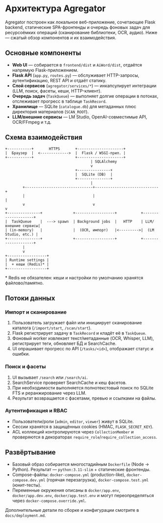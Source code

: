 # Архитектура Agregator

Agregator построен как локальное веб-приложение, сочетающее Flask backend, статические SPA-фронтенды и очередь фоновых задач для ресурсоёмких операций (сканирование библиотеки, OCR, аудио). Ниже — сжатый обзор компонентов и их взаимодействия.

## Основные компоненты
- **Web UI** — собирается в `frontend/dist` и `AiWord/dist`, отдаётся напрямую Flask-приложением.
- **Flask API** (`app.py`, `routes.py`) — обслуживает HTTP-запросы, аутентификацию, REST API и отдаёт статику.
- **Слой сервисов** (`agregator/services/*`) — инкапсулирует интеграции (LLM, поиск, фасеты, кеши, HTTP-клиент).
- **Очередь задач** (`TaskQueue`) — выполняет долгие операции в потоках, отслеживает прогресс в таблице `TaskRecord`.
- **Хранилище** — SQLite (`catalogue.db`) для метаданных плюс директория материалов (`SCAN_ROOT`).
- **LLM/внешние сервисы** — LM Studio, OpenAI-совместимые API, OCR/FFmpeg и т.д.

## Схема взаимодействия
```
+-----------+       HTTPS       +---------------------+
|  Браузер  |  <------------->  |  Flask / WSGI-прил. |
+-----------+                   +---------------------+
                                       | SQLAlchemy
                                       v
                                +---------------+
                                |  SQLite (DB)  |
                                +---------------+
                                       |
        +-------------------------------+-----------------------------+
        |                               |                             |
        v                               v                             v
+---------------+              +------------------+           +--------------------+
|  TaskQueue    |  ---> spawn  | Background jobs  |   HTTP    | LLM/внешние сервисы|
| (in-memory)   |              |  (OCR, импорт)   |<--------->|  (LM Studio, etc.) |
+---------------+              +------------------+           +--------------------+
        |
        v
+------------------+
| Runtime settings |
|  + кеши (Redis)* |
+------------------+
```
\* Redis не обязателен: кеши и настройки по умолчанию хранятся файлово/памятно.

## Потоки данных
### Импорт и сканирование
1. Пользователь загружает файл или инициирует сканирование каталога (`/import/start`, `/scan/start`).
2. Flask регистрирует задачу в `TaskRecord` и кладёт её в `TaskQueue`.
3. Фоновый worker извлекает текст/метаданные (OCR, Whisper, LLM), регистрирует теги, обновляет БД и SearchCache.
4. UI опрашивает прогресс по API (`/tasks/<id>`), отображает статус и ошибки.

### Поиск и фасеты
1. UI вызывает `/search` или `/search/ai`.
2. SearchService проверяет SearchCache и кеш фасетов.
3. При необходимости выполняется полнотекстовый поиск по SQLite FTS и реранжирование через LLM.
4. Результат возвращается с фасетами, превью и ссылками на файлы.

### Аутентификация и RBAC
- Пользователи/роли (`admin`, `editor`, `viewer`) живут в SQLite.
- Сессии хранятся в защищённых cookies (HMAC, `FLASK_SECRET_KEY`).
- ACL коллекций контролируются через `CollectionMember` и проверяются в декораторах `require_role`/`require_collection_access`.

## Развёртывание
- Базовый образ собирается многостадийным `Dockerfile` (Node → Python). Результат — `python:3.11-slim` + статические фронтенды.
- Compose-файлы: `docker-compose.yml` (production-like), `docker-compose.dev.yml` (горячая перезагрузка), `docker-compose.test.yml` (юнит-тесты).
- Переменные окружения описаны в `docker/app.env`, `docker/app.dev.env`, `docker/app.test.env` и могут переопределяться через `docker-compose.override.yml`.

Дополнительные детали по сборке и конфигурации смотрите в `docs/deployment.md`.
